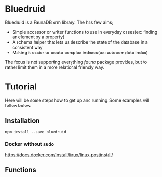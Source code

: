 #  Bluedruid

Bluedruid is a FaunaDB orm library. The has few aims;
 - Simple accessor or writer functions to use in everyday cases(ex: finding an element by a property)
 - A schema helper that lets us describe the state of the database in a consistent way
 - Making it easier to create complex indexes(ex: autocomplete index)
 
The focus is not supporting everything *fauna* package provides, but to rather
limit them in a more relational friendly way.

# Tutorial

Here will be some steps how to get up and running. Some examples will follow below.
 
## Installation

```npm install --save bluedruid```

### Docker without `sudo`

https://docs.docker.com/install/linux/linux-postinstall/

## Functions

